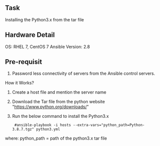 Task
-----
Installing the Python3.x from the tar file

Hardware Detail
---------------
OS: RHEL 7, CentOS 7
Ansible Version: 2.8 

Pre-requisit
------------
1. Password less connectivity of servers from the Ansible control servers.

How it Works?
1. Create a host file and mention the server name

2. Download the Tar file from the python website "https://www.python.org/downloads/"

3. Run the below command to install the Python3.x

        #ansible-playbook -i hosts --extra-vars="python_path=Python-3.8.7.tgz" python3.yml

where: python_path = path of the python3.x tar file

